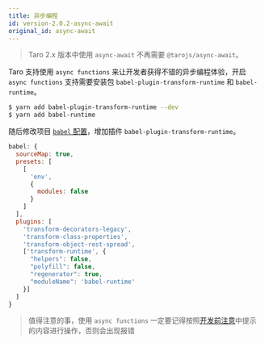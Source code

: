 ```yaml
---
title: 异步编程
id: version-2.0.2-async-await
original_id: async-await
---
```


> Taro 2.x 版本中使用 `async-await` 不再需要 `@tarojs/async-await`。

Taro 支持使用 `async functions` 来让开发者获得不错的异步编程体验，开启 `async functions` 支持需要安装包 `babel-plugin-transform-runtime` 和 `babel-runtime`。

```bash
$ yarn add babel-plugin-transform-runtime --dev
$ yarn add babel-runtime
```

随后修改项目 [`babel` 配置](./config-detail.md#babel)，增加插件 `babel-plugin-transform-runtime`。

```js
babel: {
  sourceMap: true,
  presets: [
    [
      'env',
      {
        modules: false
      }
    ]
  ],
  plugins: [
    'transform-decorators-legacy',
    'transform-class-properties',
    'transform-object-rest-spread',
    ['transform-runtime', {
      "helpers": false,
      "polyfill": false,
      "regenerator": true,
      "moduleName": 'babel-runtime'
    }]
  ]
}
```

> 值得注意的事，使用 `async functions` 一定要记得按照[开发前注意](./before-dev-remind.md)中提示的内容进行操作，否则会出现报错
